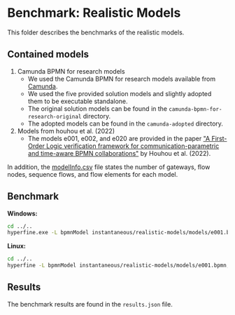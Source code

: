 # Benchmark: Realistic Models

This folder describes the benchmarks of the realistic models.


## Contained models

1. Camunda BPMN for research models
   - We used the Camunda BPMN for research models available from [Camunda](https://github.com/camunda/bpmn-for-research).
   - We used the five provided solution models and slightly adopted them to be executable standalone.
   - The original solution models can be found in the `camunda-bpmn-for-research-original` directory.
   - The adopted models can be found in the `camunda-adopted` directory.
2. Models from houhou et al. (2022)
   - The models e001, e002, and e020 are provided in the paper ["A First-Order Logic verification framework for communication-parametric and time-aware BPMN collaborations"](https://www.doi.org/10.1016/j.is.2021.101765) by Houhou et al. (2022).

In addition, the [modelInfo.csv](./modelInfo.csv) file states the number of gateways, flow nodes, sequence flows, and flow elements for each model.

## Benchmark

**Windows:**
```bash
cd ../..
hyperfine.exe -L bpmnModel instantaneous/realistic-models/models/e001.bpmn,instantaneous/realistic-models/models/e002.bpmn,instantaneous/realistic-models/models/e020.bpmn,instantaneous/realistic-models/models/camunda-adopted/dispatch-of-goods.bpmn,instantaneous/realistic-models/models/camunda-adopted/credit-scoring-synchronous.bpmn "bpmnanalyzer.exe -f {bpmnModel} -p safeness,option-to-complete,proper-completion,no-dead-activities" --output ./instantaneous/realistic-models/output.txt --export-json ./instantaneous/realistic-models/results.json
```

**Linux:**
```bash
cd ../..
hyperfine -L bpmnModel instantaneous/realistic-models/models/e001.bpmn,instantaneous/realistic-models/models/e002.bpmn,instantaneous/realistic-models/models/camunda-adopted/dispatch-of-goods.bpmn,instantaneous/realistic-models/models/camunda-adopted/credit-scoring-synchronous.bpmn "bpmnanalyzer.exe -f {bpmnModel} -p safeness,option-to-complete,proper-completion,no-dead-activities" --output ./instantaneous/realistic-models/output.txt --export-json ./instantaneous/realistic-models/results.json
```

## Results

The benchmark results are found in the `results.json` file.
